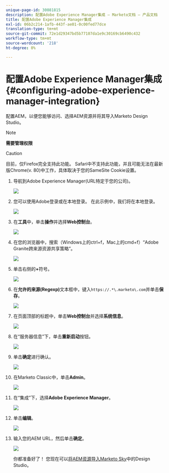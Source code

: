 ```yaml
---
unique-page-id: 30081815
description: 配置Adobe Experience Manager集成 — Marketo文档 — 产品文档
title: 配置Adobe Experience Manager集成
exl-id: 06b2c214-1afb-443f-ae01-0c00fed77dce
translation-type: tm+mt
source-git-commit: 72e1d29347bd5b77107da1e9c30169cb6490c432
workflow-type: tm+mt
source-wordcount: '218'
ht-degree: 0%

---
```


# 配置Adobe Experience Manager集成{#configuring-adobe-experience-manager-integration}

配置AEM，以便您能够访问、选择AEM资源并将其导入Marketo Design Studio。

>[!NOTE]
>
>**需要管理权限**

>[!CAUTION]
>
>目前，仅Firefox完全支持此功能。 Safari中不支持此功能，并且可能无法在最新版Chrome(v. 80)中工作，具体取决于您的SameSite Cookie设置。

1. 导航到Adobe Experience Manager(URL特定于您的公司)。

   ![](assets/one.png)

1. 您可以使用Adobe登录或在本地登录。 在此示例中，我们将在本地登录。

   ![](assets/two.png)

1. 在&#x200B;**工具**&#x200B;中，单击&#x200B;**操作**&#x200B;并选择&#x200B;**Web控制台**。

   ![](assets/2a.png)

1. 在您的浏览器中，搜索（Windows上的ctrl+f，Mac上的cmd+f）“Adobe Granite跨来源资源共享策略”。

   ![](assets/three.png)

1. 单击右侧的&#x200B;**+**&#x200B;符号。

   ![](assets/four.png)

1. 在&#x200B;**允许的来源(Regexp)**&#x200B;文本框中，键入`https://.*\.marketo\.com`并单击&#x200B;**保存**。

   ![](assets/five-psd.png)

1. 在页面顶部的标题中，单击&#x200B;**Web控制台**&#x200B;并选择&#x200B;**系统信息**。

   ![](assets/six.png)

1. 在“服务器信息”下，单击&#x200B;**重新启动**&#x200B;按钮。

   ![](assets/seven.png)

1. 单击&#x200B;**确定**&#x200B;进行确认。

   ![](assets/eight.png)

1. 在Marketo Classic中，单击&#x200B;**Admin**。

   ![](assets/nine.png)

1. 在“集成”下，选择&#x200B;**Adobe Experience Manager**。

   ![](assets/ten.png)

1. 单击&#x200B;**编辑**。

   ![](assets/eleven.png)

1. 输入您的AEM URL，然后单击&#x200B;**确定**。

   ![](assets/twelve.png)

   你都准备好了！ 您现在可以[将AEM资源导入Marketo Sky](https://experienceleague.adobe.com/docs/marketo/sky/design-studio/importing-assets-with-adobe-experience-manager.html?lang=en#design-studio)中的Design Studio。
